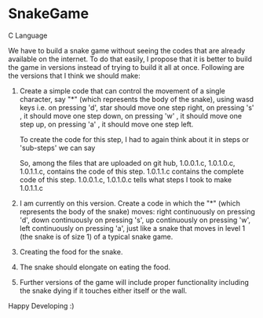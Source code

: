 # SnakeGame
C Language


We have to build a snake game without seeing the codes that are already available on the internet. 
To do that easily, I propose that it is better to build the game in versions instead of trying to build it all at once. Following are the versions that I think we should make:

1. Create a simple code that can control the movement of a single character, say "*" (which represents the body of the snake), using wasd keys i.e. on pressing 'd', star should move one step right,
          on pressing 's' , it should move one step down,
          on pressing 'w' , it should move one step up,
          on pressing 'a' , it should move one step left.
   
   To create the code for this step, I had to again think about it in steps  or 'sub-steps' we can say
   
   So, among the files that are uploaded on git hub,     1.0.0.1.c, 1.0.1.0.c, 1.0.1.1.c, contains the code of this step.
   1.0.1.1.c contains the complete code of this step.    1.0.0.1.c, 1.0.1.0.c tells what steps I took to make 1.0.1.1.c
   
  
2. I am currently on this version. Create a code in which the "*" (which represents the body of the snake) moves:
        right continuously on pressing 'd',
        down continuously on pressing 's',
        up continuously on pressing 'w',
        left continuously on pressing 'a',
        just like a snake that moves in level 1 (the snake is of size 1) of a typical snake game.
        
3. Creating the food for the snake.
4. The snake should elongate on eating the food.
5. Further versions of the game will include proper functionality including the snake dying if it touches either itself or the wall.

Happy Developing :)

